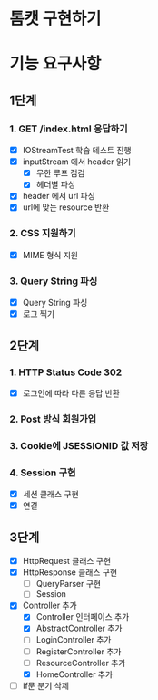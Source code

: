 # 톰캣 구현하기

# 기능 요구사항

## 1단계

### 1. GET /index.html 응답하기

- [x] IOStreamTest 학습 테스트 진행
- [x] inputStream 에서 header 읽기
    - [x] 무한 루프 점검
    - [x] 헤더별 파싱
- [x] header 에서 url 파싱
- [x] url에 맞는 resource 반환

### 2. CSS 지원하기

- [x] MIME 형식 지원

### 3. Query String 파싱

- [x] Query String 파싱
- [x] 로그 찍기

## 2단계

### 1. HTTP Status Code 302

- [x] 로그인에 따라 다른 응답 반환

### 2. Post 방식 회원가입

### 3. Cookie에 JSESSIONID 값 저장

### 4. Session 구현

- [x] 세션 클래스 구현
- [x] 연결

## 3단계

- [x] HttpRequest 클래스 구현
- [x] HttpResponse 클래스 구현
    - [ ] QueryParser 구현
    - [ ] Session
- [x] Controller 추가
    - [x] Controller 인터페이스 추가
    - [x] AbstractController 추가
    - [ ] LoginController 추가
    - [ ] RegisterController 추가
    - [ ] ResourceController 추가
    - [x] HomeController 추가
- [ ] if문 분기 삭제
